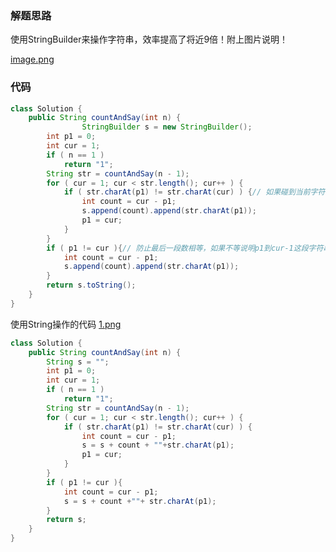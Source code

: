 ### 解题思路
使用StringBuilder来操作字符串，效率提高了将近9倍！附上图片说明！

 [image.png](https://pic.leetcode-cn.com/85ce06e628eef48e8ebaa33b27c9653762b28cd63505da41668af9877a0f337c-image.png)

### 代码

```java
class Solution {
    public String countAndSay(int n) {
                StringBuilder s = new StringBuilder();
        int p1 = 0;
        int cur = 1;
        if ( n == 1 )
            return "1";
        String str = countAndSay(n - 1);
        for ( cur = 1; cur < str.length(); cur++ ) {
            if ( str.charAt(p1) != str.charAt(cur) ) {// 如果碰到当前字符与前面紧邻的字符不等则更新此次结果
                int count = cur - p1;
                s.append(count).append(str.charAt(p1));
                p1 = cur;
            }
        }
        if ( p1 != cur ){// 防止最后一段数相等，如果不等说明p1到cur-1这段字符串是相等的
            int count = cur - p1;
            s.append(count).append(str.charAt(p1));
        }
        return s.toString();
    }
}
```
使用String操作的代码
 [1.png](https://pic.leetcode-cn.com/4475d23193296c3490ad688e7c42f2dd701872d004eacbdfba9f40034301120f-1.png)

```java
class Solution {
    public String countAndSay(int n) {
        String s = "";
        int p1 = 0;
        int cur = 1;
        if ( n == 1 )
            return "1";
        String str = countAndSay(n - 1);
        for ( cur = 1; cur < str.length(); cur++ ) {
            if ( str.charAt(p1) != str.charAt(cur) ) {
                int count = cur - p1;
                s = s + count + ""+str.charAt(p1);
                p1 = cur;
            }
        }
        if ( p1 != cur ){
            int count = cur - p1;
            s = s + count +""+ str.charAt(p1);
        }
        return s;
    }
}
```